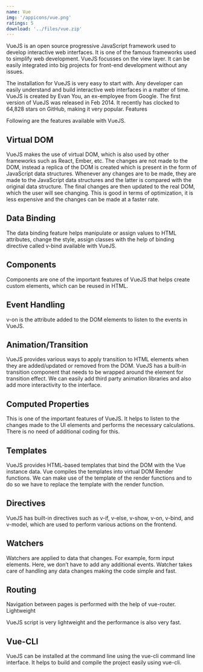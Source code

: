 ```yaml
---
name: Vue
img: '/appicons/vue.png'
ratings: 5
download: '../files/vue.zip'
---
```


VueJS is an open source progressive JavaScript framework used to develop interactive web interfaces. It is one of the famous frameworks used to simplify web development. VueJS focusses on the view layer. It can be easily integrated into big projects for front-end development without any issues.

The installation for VueJS is very easy to start with. Any developer can easily understand and build interactive web interfaces in a matter of time. VueJS is created by Evan You, an ex-employee from Google. The first version of VueJS was released in Feb 2014. It recently has clocked to 64,828 stars on GitHub, making it very popular.
Features

Following are the features available with VueJS.

## Virtual DOM

VueJS makes the use of virtual DOM, which is also used by other frameworks such as React, Ember, etc. The changes are not made to the DOM, instead a replica of the DOM is created which is present in the form of JavaScript data structures. Whenever any changes are to be made, they are made to the JavaScript data structures and the latter is compared with the original data structure. The final changes are then updated to the real DOM, which the user will see changing. This is good in terms of optimization, it is less expensive and the changes can be made at a faster rate.

## Data Binding

The data binding feature helps manipulate or assign values to HTML attributes, change the style, assign classes with the help of binding directive called v-bind available with VueJS.

## Components

Components are one of the important features of VueJS that helps create custom elements, which can be reused in HTML.

## Event Handling

v-on is the attribute added to the DOM elements to listen to the events in VueJS.

## Animation/Transition

VueJS provides various ways to apply transition to HTML elements when they are added/updated or removed from the DOM. VueJS has a built-in transition component that needs to be wrapped around the element for transition effect. We can easily add third party animation libraries and also add more interactivity to the interface.

## Computed Properties

This is one of the important features of VueJS. It helps to listen to the changes made to the UI elements and performs the necessary calculations. There is no need of additional coding for this.

## Templates

VueJS provides HTML-based templates that bind the DOM with the Vue instance data. Vue compiles the templates into virtual DOM Render functions. We can make use of the template of the render functions and to do so we have to replace the template with the render function.

## Directives

VueJS has built-in directives such as v-if, v-else, v-show, v-on, v-bind, and v-model, which are used to perform various actions on the frontend.

## Watchers

Watchers are applied to data that changes. For example, form input elements. Here, we don’t have to add any additional events. Watcher takes care of handling any data changes making the code simple and fast.

## Routing

Navigation between pages is performed with the help of vue-router.
Lightweight

VueJS script is very lightweight and the performance is also very fast.

## Vue-CLI

VueJS can be installed at the command line using the vue-cli command line interface. It helps to build and compile the project easily using vue-cli.
